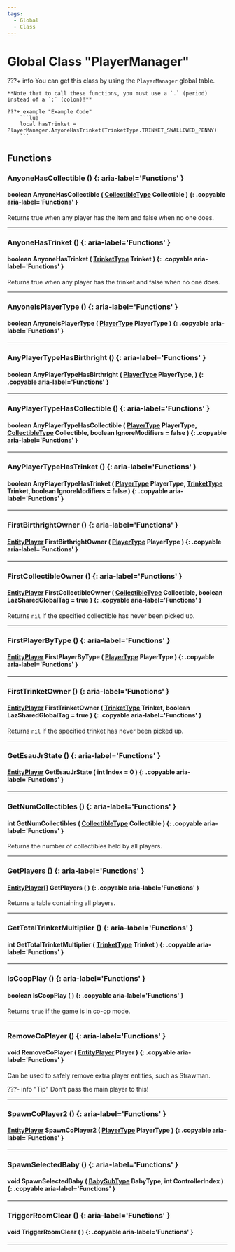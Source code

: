 ```yaml
---
tags:
  - Global
  - Class
---
```

# Global Class "PlayerManager"

???+ info
    You can get this class by using the `PlayerManager` global table.

    **Note that to call these functions, you must use a `.` (period) instead of a `:` (colon)!**
    
    ???+ example "Example Code"
        ```lua
        local hasTrinket = PlayerManager.AnyoneHasTrinket(TrinketType.TRINKET_SWALLOWED_PENNY)
        ```

## Functions

### AnyoneHasCollectible () {: aria-label='Functions' }
#### boolean AnyoneHasCollectible ( [CollectibleType](https://wofsauge.github.io/IsaacDocs/rep/enums/CollectibleType.html) Collectible ) {: .copyable aria-label='Functions' }
Returns true when any player has the item and false when no one does.

___
### AnyoneHasTrinket () {: aria-label='Functions' }
#### boolean AnyoneHasTrinket ( [TrinketType](https://wofsauge.github.io/IsaacDocs/rep/enums/TrinketType.html) Trinket ) {: .copyable aria-label='Functions' }
Returns true when any player has the trinket and false when no one does.

___
### AnyoneIsPlayerType () {: aria-label='Functions' }
#### boolean AnyoneIsPlayerType ( [PlayerType](https://wofsauge.github.io/IsaacDocs/rep/enums/PlayerType.html) PlayerType ) {: .copyable aria-label='Functions' }

___
### AnyPlayerTypeHasBirthright () {: aria-label='Functions' }
#### boolean AnyPlayerTypeHasBirthright ( [PlayerType](https://wofsauge.github.io/IsaacDocs/rep/enums/PlayerType.html) PlayerType, ) {: .copyable aria-label='Functions' }

___
### AnyPlayerTypeHasCollectible () {: aria-label='Functions' }
#### boolean AnyPlayerTypeHasCollectible ( [PlayerType](https://wofsauge.github.io/IsaacDocs/rep/enums/PlayerType.html) PlayerType, [CollectibleType](https://wofsauge.github.io/IsaacDocs/rep/enums/CollectibleType.html) Collectible, boolean IgnoreModifiers = false ) {: .copyable aria-label='Functions' }

___
### AnyPlayerTypeHasTrinket () {: aria-label='Functions' }
#### boolean AnyPlayerTypeHasTrinket ( [PlayerType](https://wofsauge.github.io/IsaacDocs/rep/enums/PlayerType.html) PlayerType, [TrinketType](https://wofsauge.github.io/IsaacDocs/rep/enums/TrinketType.html) Trinket, boolean IgnoreModifiers = false ) {: .copyable aria-label='Functions' }

___
### FirstBirthrightOwner () {: aria-label='Functions' }
#### [EntityPlayer](EntityPlayer.md) FirstBirthrightOwner ( [PlayerType](https://wofsauge.github.io/IsaacDocs/rep/enums/PlayerType.html) PlayerType ) {: .copyable aria-label='Functions' }

___
### FirstCollectibleOwner () {: aria-label='Functions' }
#### [EntityPlayer](EntityPlayer.md) FirstCollectibleOwner ( [CollectibleType](https://wofsauge.github.io/IsaacDocs/rep/enums/CollectibleType.html) Collectible, boolean LazSharedGlobalTag = true ) {: .copyable aria-label='Functions' }
Returns `nil` if the specified collectible has never been picked up.

___
### FirstPlayerByType () {: aria-label='Functions' }
#### [EntityPlayer](EntityPlayer.md) FirstPlayerByType ( [PlayerType](https://wofsauge.github.io/IsaacDocs/rep/enums/PlayerType.html) PlayerType ) {: .copyable aria-label='Functions' }

___
### FirstTrinketOwner () {: aria-label='Functions' }
#### [EntityPlayer](EntityPlayer.md) FirstTrinketOwner ( [TrinketType](https://wofsauge.github.io/IsaacDocs/rep/enums/TrinketType.html) Trinket, boolean LazSharedGlobalTag = true ) {: .copyable aria-label='Functions' }
Returns `nil` if the specified trinket has never been picked up.

___
### GetEsauJrState () {: aria-label='Functions' }
#### [EntityPlayer](EntityPlayer.md) GetEsauJrState ( int Index = 0 ) {: .copyable aria-label='Functions' }

___
### GetNumCollectibles () {: aria-label='Functions' }
#### int GetNumCollectibles ( [CollectibleType](https://wofsauge.github.io/IsaacDocs/rep/enums/CollectibleType.html) Collectible ) {: .copyable aria-label='Functions' }
Returns the number of collectibles held by all players.

___
### GetPlayers () {: aria-label='Functions' }
#### [EntityPlayer](EntityPlayer.md)[] GetPlayers ( ) {: .copyable aria-label='Functions' }
Returns a table containing all players.

___
### GetTotalTrinketMultiplier () {: aria-label='Functions' }
#### int GetTotalTrinketMultiplier ( [TrinketType](https://wofsauge.github.io/IsaacDocs/rep/enums/TrinketType.html) Trinket ) {: .copyable aria-label='Functions' }

___
### IsCoopPlay () {: aria-label='Functions' }
#### boolean IsCoopPlay ( ) {: .copyable aria-label='Functions' }
Returns `true` if the game is in co-op mode.

___
### RemoveCoPlayer () {: aria-label='Functions' }
#### void RemoveCoPlayer ( [EntityPlayer](EntityPlayer.md) Player ) {: .copyable aria-label='Functions' }
Can be used to safely remove extra player entities, such as Strawman.

???- info "Tip"
    Don't pass the main player to this!

___
### SpawnCoPlayer2 () {: aria-label='Functions' }
#### [EntityPlayer](EntityPlayer.md) SpawnCoPlayer2 ( [PlayerType](https://wofsauge.github.io/IsaacDocs/rep/enums/PlayerType.html) PlayerType ) {: .copyable aria-label='Functions' }

___
### SpawnSelectedBaby () {: aria-label='Functions' }
#### void SpawnSelectedBaby ( [BabySubType](https://wofsauge.github.io/IsaacDocs/rep/enums/BabySubType.html) BabyType, int ControllerIndex ) {: .copyable aria-label='Functions' }

___
### TriggerRoomClear () {: aria-label='Functions' }
#### void TriggerRoomClear ( ) {: .copyable aria-label='Functions' }

___
